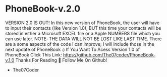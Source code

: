 # PhoneBook-v.2.0
VERSION 2.0 IS OUT! In this new version of PhoneBook, the user will have to input their contacts (like Version 1.0), BUT this time your contacts will be stored in either a Microsoft EXCEL file or a Apple NUMBERS file which you can use later. NOTE: THE DATA WILL NOT BE LOST LIKE LAST TIME. There are a some aspects of the code I can improve; I will include those in the next update of PhoneBook :)
If You Want To Acess Version 1.0 of PhoneBook Click This Link: https://github.com/The07coder/PhoneBook-v.1.0
Thanks For Reading 👀
Follow Me On Github!

- The07Coder
